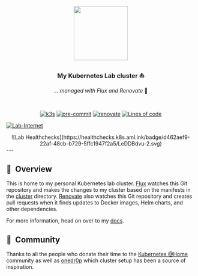 <div align="center">

<img src="https://camo.githubusercontent.com/5b298bf6b0596795602bd771c5bddbb963e83e0f/68747470733a2f2f692e696d6775722e636f6d2f7031527a586a512e706e67" align="center" width="144px" height="144px"/>

### My Kubernetes Lab cluster :sailboat:

_... managed with Flux and Renovate_ :robot:

</div>

<br/>

<div align="center">


[![k3s](https://img.shields.io/badge/k3s-v1.22.3-brightgreen?style=for-the-badge&logo=kubernetes&logoColor=white)](https://k3s.io/)
[![pre-commit](https://img.shields.io/badge/pre--commit-enabled-brightgreen?logo=pre-commit&logoColor=white&style=for-the-badge)](https://github.com/pre-commit/pre-commit)
[![renovate](https://img.shields.io/badge/renovate-enabled-brightgreen?style=for-the-badge&logo=renovatebot&logoColor=white)](https://github.com/renovatebot/renovate)
[![Lines of code](https://img.shields.io/tokei/lines/github/dfroberg/cluster?style=for-the-badge&color=brightgreen&label=lines&logo=codefactor&logoColor=white)](https://github.com/dfroberg/cluster/graphs/contributors)
  
</div>


<div align="center"></div>

[![Lab-Internet](https://img.shields.io/uptimerobot/status/m784591389-ddbc4c84041a70eb6f6a3fb4?color=important&label=lab%20internet&style=flat-square&logo=pfSense&logoColor=white)](https://uptimerobot.com)

</div>
<div align="center">
![Lab Healthchecks](https://healthchecks.k8s.aml.ink/badge/d462aef9-22af-48cb-b729-5ffc1947f2a5/LeDDBdvu-2.svg)
</div>
---

## :book:&nbsp; Overview

This is home to my personal Kubernetes lab cluster. [Flux](https://github.com/fluxcd/flux2) watches this Git repository and makes the changes to my cluster based on the manifests in the [cluster](./cluster/) directory. [Renovate](https://github.com/renovatebot/renovate) also watches this Git repository and creates pull requests when it finds updates to Docker images, Helm charts, and other dependencies.

For more information, head on over to my [docs](https://dfroberg.github.io/cluster/).

## :handshake:&nbsp; Community

Thanks to all the people who donate their time to the [Kubernetes @Home](https://github.com/k8s-at-home/) community as well as [onedr0p](https://onedr0p.github.io/home-cluster/) which cluster setup has been a source of inspiration.
